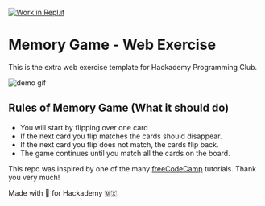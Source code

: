 [![Work in Repl.it](https://classroom.github.com/assets/work-in-replit-14baed9a392b3a25080506f3b7b6d57f295ec2978f6f33ec97e36a161684cbe9.svg)](https://classroom.github.com/online_ide?assignment_repo_id=2899156&assignment_repo_type=AssignmentRepo)
# Memory Game - Web Exercise

This is the extra web exercise template for Hackademy Programming Club.

![demo gif](https://media.giphy.com/media/hRxMBXH4LQ4yUH0hUN/giphy.gif)

## Rules of Memory Game (What it should do)

- You will start by flipping over one card
- If the next card you flip matches the cards should disappear.
- If the next card you flip does not match, the cards flip back.
- The game continues until you match all the cards on the board.

This repo was inspired by one of the many [freeCodeCamp](https://www.freecodecamp.org/) tutorials. Thank you very much!

Made with 💚 for Hackademy 🇲🇽.

##
